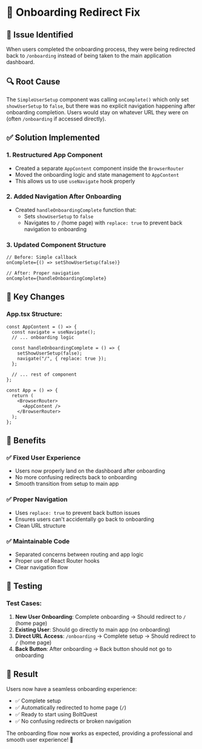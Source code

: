 # 🔧 Onboarding Redirect Fix

## 🐛 **Issue Identified**
When users completed the onboarding process, they were being redirected back to `/onboarding` instead of being taken to the main application dashboard.

## 🔍 **Root Cause**
The `SimpleUserSetup` component was calling `onComplete()` which only set `showUserSetup` to `false`, but there was no explicit navigation happening after onboarding completion. Users would stay on whatever URL they were on (often `/onboarding` if accessed directly).

## ✅ **Solution Implemented**

### **1. Restructured App Component**
- Created a separate `AppContent` component inside the `BrowserRouter`
- Moved the onboarding logic and state management to `AppContent`
- This allows us to use `useNavigate` hook properly

### **2. Added Navigation After Onboarding**
- Created `handleOnboardingComplete` function that:
  - Sets `showUserSetup` to `false`
  - Navigates to `/` (home page) with `replace: true` to prevent back navigation to onboarding

### **3. Updated Component Structure**
```tsx
// Before: Simple callback
onComplete={() => setShowUserSetup(false)}

// After: Proper navigation
onComplete={handleOnboardingComplete}
```

## 🎯 **Key Changes**

### **App.tsx Structure:**
```tsx
const AppContent = () => {
  const navigate = useNavigate();
  // ... onboarding logic
  
  const handleOnboardingComplete = () => {
    setShowUserSetup(false);
    navigate("/", { replace: true });
  };
  
  // ... rest of component
};

const App = () => {
  return (
    <BrowserRouter>
      <AppContent />
    </BrowserRouter>
  );
};
```

## 🚀 **Benefits**

### **✅ Fixed User Experience**
- Users now properly land on the dashboard after onboarding
- No more confusing redirects back to onboarding
- Smooth transition from setup to main app

### **✅ Proper Navigation**
- Uses `replace: true` to prevent back button issues
- Ensures users can't accidentally go back to onboarding
- Clean URL structure

### **✅ Maintainable Code**
- Separated concerns between routing and app logic
- Proper use of React Router hooks
- Clear navigation flow

## 🧪 **Testing**

### **Test Cases:**
1. **New User Onboarding**: Complete onboarding → Should redirect to `/` (home page)
2. **Existing User**: Should go directly to main app (no onboarding)
3. **Direct URL Access**: `/onboarding` → Complete setup → Should redirect to `/` (home page)
4. **Back Button**: After onboarding → Back button should not go to onboarding

## 🎉 **Result**

Users now have a seamless onboarding experience:
- ✅ Complete setup
- ✅ Automatically redirected to home page (`/`)
- ✅ Ready to start using BoltQuest
- ✅ No confusing redirects or broken navigation

The onboarding flow now works as expected, providing a professional and smooth user experience! 🎉
